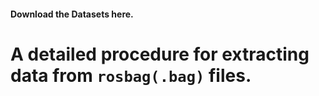 #### Download the Datasets here.

# A detailed procedure for extracting data from `rosbag(.bag)` files.
